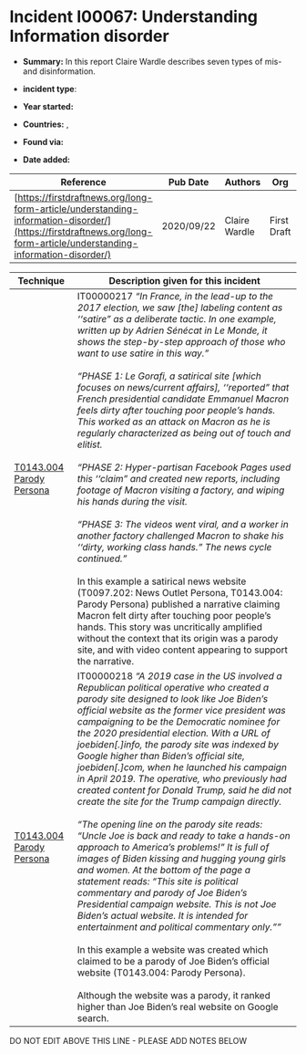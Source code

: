 # Incident I00067: Understanding Information disorder

* **Summary:** In this report Claire Wardle describes seven types of mis- and disinformation.

* **incident type**: 

* **Year started:** 

* **Countries:**  , 

* **Found via:** 

* **Date added:** 


| Reference | Pub Date | Authors | Org | Archive |
| --------- | -------- | ------- | --- | ------- |
| [https://firstdraftnews.org/long-form-article/understanding-information-disorder/](https://firstdraftnews.org/long-form-article/understanding-information-disorder/) | 2020/09/22 | Claire Wardle | First Draft | [https://web.archive.org/web/20210330030913/https://firstdraftnews.org/long-form-article/understanding-information-disorder/](https://web.archive.org/web/20210330030913/https://firstdraftnews.org/long-form-article/understanding-information-disorder/) |

 

| Technique | Description given for this incident |
| --------- | ------------------------- |
| [T0143.004 Parody Persona](../../generated_pages/techniques/T0143.004.md) | IT00000217 <i>“In France, in the lead-up to the 2017 election, we saw [the] labeling content as ‘‘satire” as a deliberate tactic. In one example, written up by Adrien Sénécat in Le Monde, it shows the step-by-step approach of those who want to use satire in this way.”<br><br> “PHASE 1: Le Gorafi, a satirical site [which focuses on news/current affairs], ‘‘reported” that French presidential candidate Emmanuel Macron feels dirty after touching poor people’s hands. This worked as an attack on Macron as he is regularly characterized as being out of touch and elitist.<br><br> “PHASE 2: Hyper-partisan Facebook Pages used this ‘‘claim” and created new reports, including footage of Macron visiting a factory, and wiping his hands during the visit.<br><br> “PHASE 3: The videos went viral, and a worker in another factory challenged Macron to shake his ‘‘dirty, working class hands.” The news cycle continued.”</I><br><br> In this example a satirical news website (T0097.202: News Outlet Persona, T0143.004: Parody Persona) published a narrative claiming Macron felt dirty after touching poor people’s hands. This story was uncritically amplified without the context that its origin was a parody site, and with video content appearing to support the narrative. |
| [T0143.004 Parody Persona](../../generated_pages/techniques/T0143.004.md) | IT00000218 <i>“A 2019 case in the US involved a Republican political operative who created a parody site designed to look like Joe Biden’s official website as the former vice president was campaigning to be the Democratic nominee for the 2020 presidential election. With a URL of joebiden[.]info, the parody site was indexed by Google higher than Biden’s official site, joebiden[.]com, when he launched his campaign in April 2019. The operative, who previously had created content for Donald Trump, said he did not create the site for the Trump campaign directly.<br><br> “The opening line on the parody site reads: “Uncle Joe is back and ready to take a hands-on approach to America’s problems!” It is full of images of Biden kissing and hugging young girls and women. At the bottom of the page a statement reads: “This site is political commentary and parody of Joe Biden’s Presidential campaign website. This is not Joe Biden’s actual website. It is intended for entertainment and political commentary only.””</i><br><br> In this example a website was created which claimed to be a parody of Joe Biden’s official website (T0143.004: Parody Persona).<br><br> Although the website was a parody, it ranked higher than Joe Biden’s real website on Google search. |


DO NOT EDIT ABOVE THIS LINE - PLEASE ADD NOTES BELOW